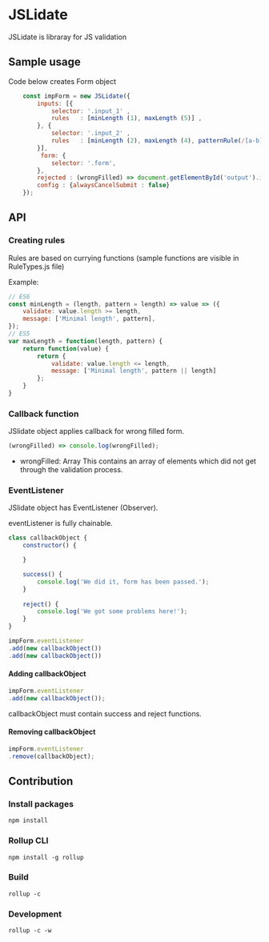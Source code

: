 # JSLidate
JSLidate is libraray for JS validation

## Sample usage
Code below creates Form object

```javascript
    const impForm = new JSLidate({
        inputs: [{
            selector: '.input_1' ,
            rules   : [minLength (1), maxLength (5)] ,
        }, {
            selector: '.input_2' ,
            rules   : [minLength (2), maxLength (4), patternRule(/[a-b]/img, 'a-b alphanumeric')] ,
        }],
         form: {
            selector: '.form',
        },
        rejected : (wrongFilled) => document.getElementById('output').innerText = wrongFilled,
        config : {alwaysCancelSubmit : false}
    });
```
## API
### Creating rules
Rules are based on currying functions (sample functions are visible in RuleTypes.js file)

Example:

```javascript
// ES6
const minLength = (length, pattern = length) => value => ({
    validate: value.length >= length,
    message: ['Minimal length', pattern],
});
// ES5
var maxLength = function(length, pattern) {
    return function(value) {
        return {
            validate: value.length <= length,
            message: ['Minimal length', pattern || length]
        };
    }
}
```
### Callback function
JSlidate object applies callback for wrong filled form.
```javascript
(wrongFilled) => console.log(wrongFilled);
```
+ wrongFilled: Array
   This contains an array of elements which did not get through the validation process.

### EventListener
JSlidate object has EventListener (Observer).

eventListener is fully chainable.

```javascript
class callbackObject {
    constructor() {

    }

    success() {
        console.log('We did it, form has been passed.');
    }
    
    reject() {
        console.log('We got some problems here!');
    }
}

impForm.eventListener
.add(new callbackObject())
.add(new callbackObject())
```

#### Adding callbackObject
```javascript
impForm.eventListener
.add(new callbackObject());
```

callbackObject must contain success and reject functions.

#### Removing callbackObject

```javascript
impForm.eventListener
.remove(callbackObject);
```

## Contribution
### Install packages
```
npm install
```
### Rollup CLI
```
npm install -g rollup
```
### Build
```
rollup -c
```
### Development
```
rollup -c -w
```

